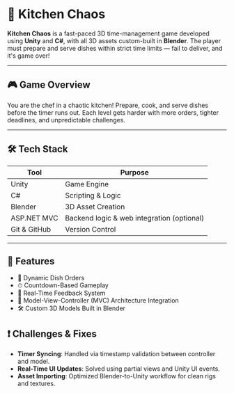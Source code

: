 # 🍳 Kitchen Chaos

**Kitchen Chaos** is a fast-paced 3D time-management game developed using **Unity** and **C#**, with all 3D assets custom-built in **Blender**. The player must prepare and serve dishes within strict time limits — fail to deliver, and it's game over!

---

## 🎮 Game Overview

You are the chef in a chaotic kitchen! Prepare, cook, and serve dishes before the timer runs out. Each level gets harder with more orders, tighter deadlines, and unpredictable challenges.

---

## 🛠 Tech Stack

| Tool            | Purpose                            |
|-----------------|------------------------------------|
| Unity           | Game Engine                        |
| C#              | Scripting & Logic                  |
| Blender         | 3D Asset Creation                  |
| ASP.NET MVC     | Backend logic & web integration (optional) |
| Git & GitHub    | Version Control                    |

---

## 🚀 Features

- 🍔 Dynamic Dish Orders  
- ⏱ Countdown-Based Gameplay  
- 🍳 Real-Time Feedback System  
- 🧠 Model-View-Controller (MVC) Architecture Integration  
- 🛠 Custom 3D Models Built in Blender


## ❗ Challenges & Fixes

- **Timer Syncing**: Handled via timestamp validation between controller and model.  
- **Real-Time UI Updates**: Solved using partial views and Unity UI events.  
- **Asset Importing**: Optimized Blender-to-Unity workflow for clean rigs and textures.


